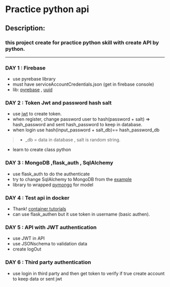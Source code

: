 # Practice python api
## Description:
### this project create for practice python skill with create API by python.
------
### DAY 1 : Firebase
* use pyrebase library
* must have serviceAccountCredentials.json (get in firebase console)
* lib: [pyrebase](https://github.com/thisbejim/Pyrebase#authentication) , [uuid](https://docs.python.org/3/library/uuid.html)

### DAY 2 : Token Jwt and password hash salt
* use [jwt](https://steelkiwi.com/blog/jwt-authorization-python-part-1-practise/) to create token.
* when register, change password user to hash(password + salt) => hash_password and sent hash_password to keep in database.
* when login use hash(input_password + salt_db)== hash_password_db
>* _db = data in database , salt is random string.
* learn to create class python

### DAY 3 : MongoDB ,flask_auth , SqlAlchemy
* use flask_auth to do the authenticate
* try to change SqlAlchemy to MongoDB from the [example](https://blog.miguelgrinberg.com/post/restful-authentication-with-flask)
* library to wrapped [pymongo](https://github.com/joshmarshall/mogo) for model 

### DAY 4 : Test api in docker 
* Thank! [container tutorials](http://containertutorials.com/docker-compose/flask-mongo-compose.html#build-and-run-the-service-using-docker-compose)
* can use flask_authen but it use token in username (basic authen).

### DAY 5 : API with JWT authentication
* use JWT in API 
* use JSONschema to validation data
* create logOut 

### DAY 6 : Third party authentication
* use login in third party and then get token to verify if true create account to keep data or sent jwt